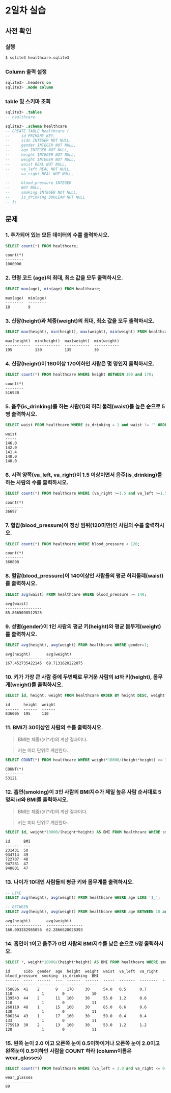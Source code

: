 # 2일차 실습

## 사전 확인

### 실행

```bash
$ sqlite3 healthcare.sqlite3 
```



### Column 출력 설정

```sql
sqlite3> .headers on 
sqlite3> .mode column
```



### table 및 스키마 조회

```sql
sqlite3> .tables
-- healthcare

sqlite3> .schema healthcare
-- CREATE TABLE healthcare (
--     id PRIMARY KEY,        
--     sido INTEGER NOT NULL, 
--     gender INTEGER NOT NULL,
--     age INTEGER NOT NULL,  
--     height INTEGER NOT NULL,
--     weight INTEGER NOT NULL,
--     waist REAL NOT NULL,   
--     va_left REAL NOT NULL, 
--     va_right REAL NOT NULL,

--     blood_pressure INTEGER 
--     NOT NULL,
--     smoking INTEGER NOT NULL,
--     is_drinking BOOLEAN NOT NULL
-- );
```



## 문제

### 1. 추가되어 있는 모든 데이터의 수를 출력하시오.

```sql
SELECT count(*) FROM healthcare;
```

```
count(*)
--------
1000000
```



### 2. 연령 코드 (age)의 최대, 최소 값을 모두 출력하시오.

```sql
SELECT max(age), min(age) FROM healthcare;
```

```
max(age)  min(age)
--------  --------
18        9
```



### 3. 신장(height)과 체중(weight)의 최대, 최소 값을 모두 출력하시오.

```sql
SELECT max(height), min(height), max(weight), min(weight) FROM healthcare;
```

```
max(height)  min(height)  max(weight)  min(weight)
-----------  -----------  -----------  -----------
195          130          135          30
```



### 4. 신장(height)이 160이상 170이하인 사람은 몇 명인지 출력하시오.

```sql
SELECT count(*) FROM healthcare WHERE height BETWEEN 160 and 170;
```

```
count(*)
--------
516930
```



### 5. 음주(is_drinking)를 하는 사람(1)의 허리 둘레(waist)를 높은 순으로 5명 출력하시오.

```sql
SELECT waist FROM healthcare WHERE is_drinking = 1 and waist != '' ORDER BY waist DESC LIMIT 5;

```

```
waist
-----
146.0
142.0
141.4
140.0
140.0
```



### 6. 시력 양쪽(va_left, va_right)이 1.5 이상이면서 음주(is_drinking)를 하는 사람의 수를 출력하시오.

```sql
SELECT count(*) FROM healthcare WHERE (va_right >=1.5 and va_left >=1.5) and is_drinking = 1;
```

```
count(*)
--------
36697
```



### 7. 혈압(blood_pressure)이 정상 범위(120미만)인 사람의 수를 출력하시오.

```sql
SELECT count(*) FROM healthcare WHERE blood_pressure < 120;
```

```
count(*)
--------
360808
```



### 8. 혈압(blood_pressure)이 140이상인 사람들의 평균 허리둘레(waist)를 출력하시오.

```sql
SELECT avg(waist) FROM healthcare WHERE blood_pressure >= 140;
```

```
avg(waist)
----------------
85.8665098512525
```



### 9. 성별(gender)이 1인 사람의 평균 키(height)와 평균 몸무게(weight)를 출력하시오.

```sql
SELECT avg(height), avg(weight) FROM healthcare WHERE gender=1;
```

```
avg(height)       avg(weight)
----------------  ----------------
167.452735422145  69.7131620222875
```



### 10. 키가 가장 큰 사람 중에 두번째로 무거운 사람의 id와 키(height), 몸무게(weight)를 출력하시오.

```sql
SELECT id, height, weight FROM healthcare ORDER BY height DESC, weight DESC LIMIT 1 OFFSET 1;
```

```
id      height  weight
------  ------  ------
836005  195     110
```



### 11. BMI가 30이상인 사람의 수를 출력하시오.

> BMI는 체중/(키*키)의 계산 결과이다.

> 키는 미터 단위로 계산한다.

```sql
SELECT COUNT(*) FROM healthcare WHERE weight*10000/(height*height) >= 30;
```

```
COUNT(*)
--------
53121
```



### 12. 흡연(smoking)이 3인 사람의 BMI지수가 제일 높은 사람 순서대로 5명의 id와 BMI를 출력하시오.

> BMI는 체중/(키*키)의 계산 결과이다.

> 키는 미터 단위로 계산한다.

```sql
SELECT id, weight*10000/(height*height) AS BMI FROM healthcare WHERE smoking = 3 ORDER BY weight*10000/(height*height) DESC LIMIT 5;
```

```
id      BMI
------  ---
231431  50
934714  49
722707  48
947281  47
948801  47
```



### 13. 나이가 10대인 사람들의 평균 키와 몸무게를 출력하시오.

```sql
-- LIKE
SELECT avg(height), avg(weight) FROM healthcare WHERE age LIKE '1_';

-- BETWEEN
SELECT avg(height), avg(weight) FROM healthcare WHERE age BETWEEN 10 and 19;
```

```
avg(height)       avg(weight)
----------------  ----------------
160.093282985056  62.2866628028393
```



### 14. 흡연이 1이고 음주가 0인 사람의 BMI지수를 낮은 순으로 5명 출력하시오.

```sql
SELECT *, weight*10000/(height*height) AS BMI FROM healthcare WHERE smoking = 1 and is_drinking = 0 ORDER BY weight*10000/(height*height) ASC LIMIT 5;
```

```
id      sido  gender  age  height  weight  waist  va_left  va_right  blood_pressure  smoking  is_drinking  BMI
------  ----  ------  ---  ------  ------  -----  -------  --------  --------------  -------  -----------  ---
758886  41    2       9    170     30      54.0   0.5      0.7       110             1        0            10
139543  44    2       11   160     30      55.0   1.2      0.6       110             1        0            11
268110  48    1       15   160     30      85.0   0.6      0.6       130             1        0            11
506264  43    1       17   160     30      59.0   0.4      0.4       133             1        0            11
775919  30    2       13   160     30      53.0   1.2      1.2       120             1        0            11
```



### 15. 왼쪽 눈이 2.0 이고 오른쪽 눈이 0.5이하이거나 오른쪽 눈이 2.0이고 왼쪽눈이 0.5이하인 사람을 COUNT 하라 (column이름은 wear_glasses)

```sql
SELECT count(*) FROM healthcare WHERE (va_left = 2.0 and va_right <= 0.5) or (va_right = 2.0 and va_left <= 0.5);
```

```
wear_glasses
------------
89
```

